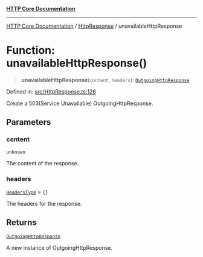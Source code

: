[**HTTP Core Documentation**](../../README.md)

***

[HTTP Core Documentation](../../README.md) / [HttpResponse](../README.md) / unavailableHttpResponse

# Function: unavailableHttpResponse()

> **unavailableHttpResponse**(`content`, `headers`): [`OutgoingHttpResponse`](../../OutgoingHttpResponse/classes/OutgoingHttpResponse.md)

Defined in: [src/HttpResponse.ts:126](https://github.com/stonemjs/http-core/blob/6577700bdede2420a5df45a338635c35547070ea/src/HttpResponse.ts#L126)

Create a 503(Service Unavailable) OutgoingHttpResponse.

## Parameters

### content

`unknown`

The content of the response.

### headers

[`HeadersType`](../../declarations/type-aliases/HeadersType.md) = `{}`

The headers for the response.

## Returns

[`OutgoingHttpResponse`](../../OutgoingHttpResponse/classes/OutgoingHttpResponse.md)

A new instance of OutgoingHttpResponse.
